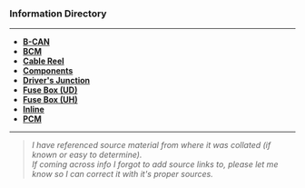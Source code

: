 ### Information Directory ###
---
* **[B-CAN](Connectors/B-CAN)**
* **[BCM](Connectors/BCM)**
* **[Cable Reel](Connectors/Cable%20Reel)**
* **[Components](Connectors/Components)**
* **[Driver's Junction](Connectors/Driver's%20Junction)**
* **[Fuse Box (UD)](Connectors/Fuse%20Box%20(UD))**
* **[Fuse Box (UH)](Connectors/Fuse%20Box%20(UH))**
* **[Inline](Connectors/Inline)**
* **[PCM](Connectors/PCM)**
---
> _I have referenced source material from where it was collated (if known or easy to determine). <br>If coming across info I forgot to add source links to, please let me know so I can correct it with it's proper sources._